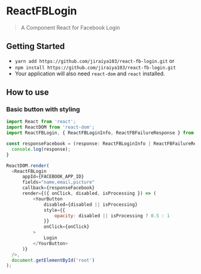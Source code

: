 # ReactFBLogin

> A Component React for Facebook Login

## Getting Started

- `yarn add https://github.com/jiraiya103/react-fb-login.git` or
- `npm install https://github.com/jiraiya103/react-fb-login.git`
- Your application will also need `react-dom` and `react` installed.

## How to use

### Basic button with styling

```js
import React from 'react';
import ReactDOM from 'react-dom';
import ReactFBLogin, { ReactFBLoginInfo, ReactFBFailureResponse } from 'react-fb-login';

const responseFacebook = (response: ReactFBLoginInfo | ReactFBFailureResponse) => {
  console.log(response);
}

ReactDOM.render(
  <ReactFBLogin
      appId={FACEBOOK_APP_ID}
      fields="name,email,picture"
      callback={responseFacebook}
      render={({ onClick, disabled, isProcessing }) => (
          <YourButton
              disabled={disabled || isProcessing}
              style={{
                  opacity: disabled || isProcessing ? 0.5 : 1
              }}
              onClick={onClick}
          >
              Login
          </YourButton>
      )}
  />,
  document.getElementById('root')
);
```
